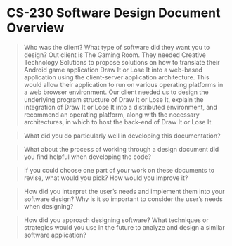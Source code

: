 # CS-230 Software Design Document Overview

> Who was the client? What type of software did they want you to design?
Out client is The Gaming Room. They needed Creative Technology Solutions to propose solutions on how to translate their Android game application Draw It or Lose It into a web-based application using the client-server application architecture. This would allow their application to run on various operating platforms in a web browser environment. Our client needed us to design the underlying program structure of Draw It or Lose It, explain the integration of Draw It or Lose It into a distributed environment, and recommend an operating platform, along with the necessary architectures, in which to host the back-end of Draw It or Lose It.

> What did you do particularly well in developing this documentation?


> What about the process of working through a design document did you find helpful when developing the code?

> If you could choose one part of your work on these documents to revise, what would you pick? How would you improve it?

> How did you interpret the user’s needs and implement them into your software design? Why is it so important to consider the user’s needs when designing?

> How did you approach designing software? What techniques or strategies would you use in the future to analyze and design a similar software application?
